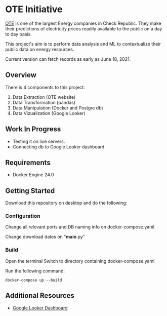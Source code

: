 # OTE Initiative

[OTE](https://www.ote-cr.cz/en/welcome?set_language=en) is one of the largest Energy companies in Check Republic. They make their predictions of electricity prices readily available to the public on a day to day basis.

This project's aim is to perform data analysis and ML to contextualize their public data on energy resources.

Current version can fetch records as early as June 18, 2021. 

## Overview 

There is 4 components to this project: 

1. Data Extraction (OTE website) 
2. Data Transformation (pandas) 
3. Data Manipulation (Docker and Postgre db)
4. Data Vizualization (Google Looker)

## Work In Progress

* Testing it on live servers.
* Connecting db to Google Looker dashboard

## Requirements

* Docker Engine 24.0

## Getting Started

Download this repository on desktop and do the following: 

### Configuration

Change all relevant ports and DB naming info on docker-compose.yaml 

Change download dates on "__main__.py"

### Build

Open the terminal 
Switch to directory containing docker-compose.yaml 

Run the following command: 
```
docker-compose up --build
```

## Additional Resources

- [Google Looker Dashboard](https://lookerstudio.google.com)

